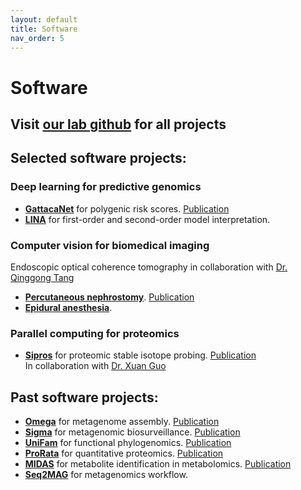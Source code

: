 ```yaml
---
layout: default
title: Software
nav_order: 5
---
```

# Software

## Visit [our lab github](https://github.com/thepanlab) for all projects

## Selected software projects:

### Deep learning for predictive genomics

  - [**GattacaNet**](https://github.com/thepanlab/GattacaNet) for polygenic risk scores. [Publication](https://www.nature.com/articles/s10038-020-00832-7)
  - [**LINA**](https://github.com/thepanlab/LINA) for first-order and second-order model interpretation.  

### Computer vision for biomedical imaging

Endoscopic optical coherence tomography in collaboration with [Dr. Qinggong Tang](http://tanglab.oucreate.com/)
  - [**Percutaneous nephrostomy**](https://github.com/thepanlab/FOCT_kidney). [Publication](https://www.ncbi.nlm.nih.gov/pmc/articles/PMC8086467/)
  - [**Epidural anesthesia**](https://github.com/thepanlab/Endoscopic_OCT_Epidural).  

### Parallel computing for proteomics

  - [**Sipros**](https://github.com/thepanlab/Sipros) for proteomic stable isotope probing. [Publication](https://academic.oup.com/bioinformatics/article/34/5/795/4209993)  
In collaboration with [Dr. Xuan Guo](http://www.cse.unt.edu/~xuanguo/)

## Past software projects:
  - [**Omega**](http://omega.omicsbio.org) for metagenome assembly. [Publication](https://academic.oup.com/bioinformatics/article/30/19/2717/2422265)
  - [**Sigma**](http://sigma.omicsbio.org) for metagenomic biosurveillance. [Publication](https://academic.oup.com/bioinformatics/article/31/2/170/2366214)
  - [**UniFam**](http://sigma.omicsbio.org) for functional phylogenomics. [Publication](https://bmcecolevol.biomedcentral.com/articles/10.1186/s12862-014-0207-y)
  - [**ProRata**](http://prorata.omicsbio.org) for quantitative proteomics. [Publication](https://pubs.acs.org/doi/10.1021/ac060654b)
  - [**MIDAS**](http://midas.omicsbio.org) for metabolite identification in metabolomics. [Publication](https://pubs.acs.org/doi/10.1021/ac5014783)
  - [**Seq2MAG**](https://github.com/thepanlab/Seq2MAG) for metagenomics workflow.

